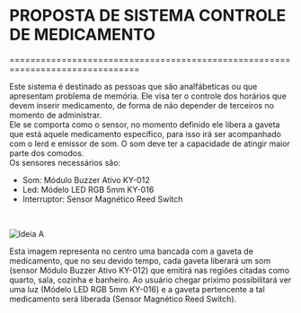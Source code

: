 # **PROPOSTA DE SISTEMA CONTROLE DE MEDICAMENTO**
===============================================================================

 Este sistema é destinado as pessoas que são analfábeticas ou que apresentam problema de memória. Ele visa ter o controle dos horários que devem inserir medicamento, de forma de não depender de terceiros no momento de administrar.
 <br>
 Ele se comporta como o sensor, no momento definido ele libera a gaveta que está aquele medicamento específico, para isso irá ser acompanhado com o lerd e emissor de som.
 O som deve ter a capacidade de atingir maior parte dos comodos.
 <br>
 Os sensores necessários são:
 <br>
 - Som: Módulo Buzzer Ativo KY-012
 - Led: Módelo LED RGB 5mm KY-016
 - Interruptor: Sensor Magnético Reed Switch
 <br>

![Ideia A ](https://user-images.githubusercontent.com/65293071/169714805-f572cc38-6f44-4b90-b09c-28851ff4ee49.jpg)

 Esta imagem representa no centro uma bancada com a gaveta de medicamento, que no seu devido tempo, cada gaveta liberará um som (sensor Módulo Buzzer Ativo KY-012) que emitirá nas regiões citadas como quarto, sala, cozinha e banheiro.
 Ao usuário chegar príximo possibilitará ver uma luz (Módelo LED RGB 5mm KY-016) e a gaveta pertencente a tal medicamento será liberada (Sensor Magnético Reed Switch).
